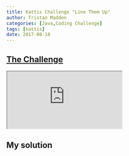 ```yaml
---
title: Kattis Challenge "Line Them Up"
author: Tristan Madden
categories: [Java,Coding Challenge]
tags: [kattis]
date: 2017-08-18
---
```

<h2><a href="https://open.kattis.com/problems/lineup">The Challenge</a></h2>
<div class="iframe-wrapper-1-1">
    <iframe src="https://open.kattis.com/problems/lineup"></iframe>
</div>
<h2>My solution</h2>
<script src="https://gist.github.com/Trimad/e867740076264fb443c830080142817c.js"></script>